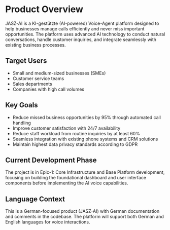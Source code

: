 # Product Overview

JASZ-AI is a KI-gestützte (AI-powered) Voice-Agent platform designed to help businesses manage calls efficiently and never miss important opportunities. The platform uses advanced AI technology to conduct natural conversations, handle customer inquiries, and integrate seamlessly with existing business processes.

## Target Users
- Small and medium-sized businesses (SMEs)
- Customer service teams  
- Sales departments
- Companies with high call volumes

## Key Goals
- Reduce missed business opportunities by 95% through automated call handling
- Improve customer satisfaction with 24/7 availability
- Reduce staff workload from routine inquiries by at least 60%
- Seamless integration with existing phone systems and CRM solutions
- Maintain highest data privacy standards according to GDPR

## Current Development Phase
The project is in Epic-1: Core Infrastructure and Base Platform development, focusing on building the foundational dashboard and user interface components before implementing the AI voice capabilities.

## Language Context
This is a German-focused product (JASZ-AI) with German documentation and comments in the codebase. The platform will support both German and English languages for voice interactions.